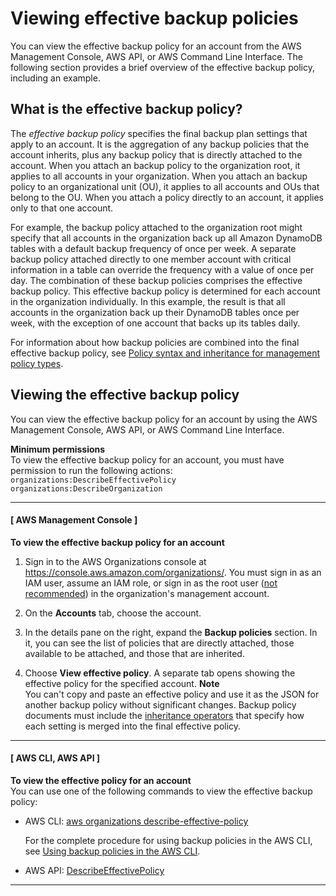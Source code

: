 # Viewing effective backup policies<a name="orgs_manage_policies_backup_effective"></a>

You can view the effective backup policy for an account from the AWS Management Console, AWS API, or AWS Command Line Interface\. The following section provides a brief overview of the effective backup policy, including an example\.

## What is the effective backup policy?<a name="effective-backup-policy-defined"></a>

The *effective backup policy* specifies the final backup plan settings that apply to an account\. It is the aggregation of any backup policies that the account inherits, plus any backup policy that is directly attached to the account\. When you attach an backup policy to the organization root, it applies to all accounts in your organization\. When you attach an backup policy to an organizational unit \(OU\), it applies to all accounts and OUs that belong to the OU\. When you attach a policy directly to an account, it applies only to that one account\.

For example, the backup policy attached to the organization root might specify that all accounts in the organization back up all Amazon DynamoDB tables with a default backup frequency of once per week\. A separate backup policy attached directly to one member account with critical information in a table can override the frequency with a value of once per day\. The combination of these backup policies comprises the effective backup policy\. This effective backup policy is determined for each account in the organization individually\. In this example, the result is that all accounts in the organization back up their DynamoDB tables once per week, with the exception of one account that backs up its tables daily\.

For information about how backup policies are combined into the final effective backup policy, see [Policy syntax and inheritance for management policy types](orgs_manage_policies_inheritance_mgmt.md)\.

## Viewing the effective backup policy<a name="how-to-view-effective-backup-policy"></a>

You can view the effective backup policy for an account by using the AWS Management Console, AWS API, or AWS Command Line Interface\.

**Minimum permissions**  
To view the effective backup policy for an account, you must have permission to run the following actions:  
`organizations:DescribeEffectivePolicy`
`organizations:DescribeOrganization`

------
#### [ AWS Management Console ]

**To view the effective backup policy for an account**

1. Sign in to the AWS Organizations console at [https://console\.aws\.amazon\.com/organizations/](https://console.aws.amazon.com/organizations/)\. You must sign in as an IAM user, assume an IAM role, or sign in as the root user \([not recommended](https://docs.aws.amazon.com/IAM/latest/UserGuide/best-practices.html#lock-away-credentials)\) in the organization's management account\. 

1. On the **Accounts** tab, choose the account\.

1. In the details pane on the right, expand the **Backup policies** section\. In it, you can see the list of policies that are directly attached, those available to be attached, and those that are inherited\.

1. Choose **View effective policy**\. A separate tab opens showing the effective policy for the specified account\.
**Note**  
You can't copy and paste an effective policy and use it as the JSON for another backup policy without significant changes\. Backup policy documents must include the [inheritance operators](orgs_manage_policies_inheritance_mgmt.md#policy-operators) that specify how each setting is merged into the final effective policy\. 

------
#### [ AWS CLI, AWS API ]

**To view the effective policy for an account**  
You can use one of the following commands to view the effective backup policy:
+ AWS CLI: [aws organizations describe\-effective\-policy](https://docs.aws.amazon.com/cli/latest/reference/organizations/describe-effective-policy.html)

  For the complete procedure for using backup policies in the AWS CLI, see [Using backup policies in the AWS CLI](orgs_manage_policies_backup_cli.md)\.
+ AWS API: [DescribeEffectivePolicy](https://docs.aws.amazon.com/organizations/latest/APIReference/API_DescribeEffectivePolicy.html) 

------